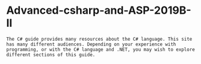 # Advanced-csharp-and-ASP-2019B-II

```
The C# guide provides many resources about the C# language. This site has many different audiences. Depending on your experience with programming, or with the C# language and .NET, you may wish to explore different sections of this guide.
```